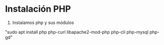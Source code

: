 # Instalación PHP

1. Instalamos php y sus módulos

"sudo apt install php php-curl libapache2-mod-php php-cli php-mysql php-gd"
